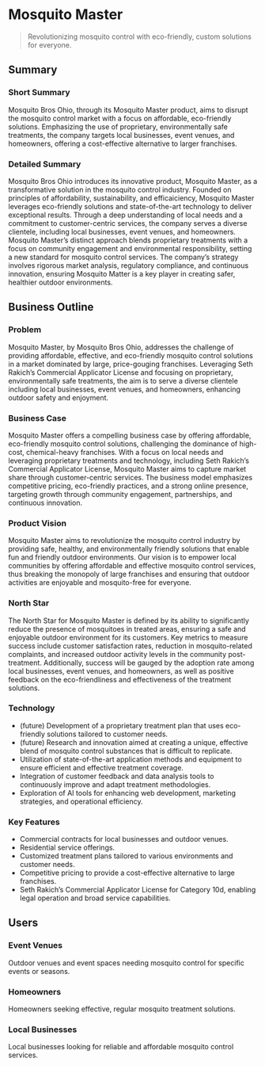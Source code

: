 # Mosquito Master

> Revolutionizing mosquito control with eco-friendly, custom solutions for everyone.

## Summary

### Short Summary

Mosquito Bros Ohio, through its Mosquito Master product, aims to disrupt the mosquito control market with a focus on affordable, eco-friendly solutions. Emphasizing the use of proprietary, environmentally safe treatments, the company targets local businesses, event venues, and homeowners, offering a cost-effective alternative to larger franchises.

### Detailed Summary

Mosquito Bros Ohio introduces its innovative product, Mosquito Master, as a transformative solution in the mosquito control industry. Founded on principles of affordability, sustainability, and efficaiciency, Mosquito Master leverages eco-friendly solutions and state-of-the-art technology to deliver exceptional results. Through a deep understanding of local needs and a commitment to customer-centric services, the company serves a diverse clientele, including local businesses, event venues, and homeowners. Mosquito Master’s distinct approach blends proprietary treatments with a focus on community engagement and environmental responsibility, setting a new standard for mosquito control services. The company’s strategy involves rigorous market analysis, regulatory compliance, and continuous innovation, ensuring Mosquito Matter is a key player in creating safer, healthier outdoor environments.

## Business Outline

### Problem

Mosquito Master, by Mosquito Bros Ohio, addresses the challenge of providing affordable, effective, and eco-friendly mosquito control solutions in a market dominated by large, price-gouging franchises. Leveraging Seth Rakich’s Commercial Applicator License and focusing on proprietary, environmentally safe treatments, the aim is to serve a diverse clientele including local businesses, event venues, and homeowners, enhancing outdoor safety and enjoyment.

### Business Case

Mosquito Master offers a compelling business case by offering affordable, eco-friendly mosquito control solutions, challenging the dominance of high-cost, chemical-heavy franchises. With a focus on local needs and leveraging proprietary treatments and technology, including Seth Rakich’s Commercial Applicator License, Mosquito Master aims to capture market share through customer-centric services. The business model emphasizes competitive pricing, eco-friendly practices, and a strong online presence, targeting growth through community engagement, partnerships, and continuous innovation.

### Product Vision

Mosquito Master aims to revolutionize the mosquito control industry by providing safe, healthy, and environmentally friendly solutions that enable fun and friendly outdoor environments. Our vision is to empower local communities by offering affordable and effective mosquito control services, thus breaking the monopoly of large franchises and ensuring that outdoor activities are enjoyable and mosquito-free for everyone.

### North Star

The North Star for Mosquito Master is defined by its ability to significantly reduce the presence of mosquitoes in treated areas, ensuring a safe and enjoyable outdoor environment for its customers. Key metrics to measure success include customer satisfaction rates, reduction in mosquito-related complaints, and increased outdoor activity levels in the community post-treatment. Additionally, success will be gauged by the adoption rate among local businesses, event venues, and homeowners, as well as positive feedback on the eco-friendliness and effectiveness of the treatment solutions.

### Technology

- (future) Development of a proprietary treatment plan that uses eco-friendly solutions tailored to customer needs.
- (future) Research and innovation aimed at creating a unique, effective blend of mosquito control substances that is difficult to replicate.
- Utilization of state-of-the-art application methods and equipment to ensure efficient and effective treatment coverage.
- Integration of customer feedback and data analysis tools to continuously improve and adapt treatment methodologies.
- Exploration of AI tools for enhancing web development, marketing strategies, and operational efficiency.

### Key Features

- Commercial contracts for local businesses and outdoor venues.
- Residential service offerings.
- Customized treatment plans tailored to various environments and customer needs.
- Competitive pricing to provide a cost-effective alternative to large franchises.
- Seth Rakich’s Commercial Applicator License for Category 10d, enabling legal operation and broad service capabilities.

## Users

### Event Venues

Outdoor venues and event spaces needing mosquito control for specific events or seasons.

### Homeowners

Homeowners seeking effective, regular mosquito treatment solutions.

### Local Businesses

Local businesses looking for reliable and affordable mosquito control services.
